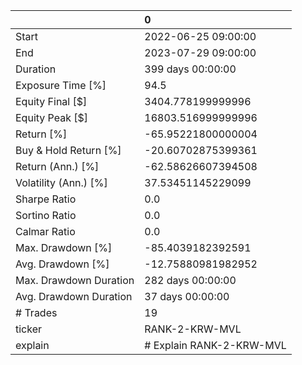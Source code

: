 |                        | 0                        |
|:-----------------------|:-------------------------|
| Start                  | 2022-06-25 09:00:00      |
| End                    | 2023-07-29 09:00:00      |
| Duration               | 399 days 00:00:00        |
| Exposure Time [%]      | 94.5                     |
| Equity Final [$]       | 3404.778199999996        |
| Equity Peak [$]        | 16803.516999999996       |
| Return [%]             | -65.95221800000004       |
| Buy & Hold Return [%]  | -20.60702875399361       |
| Return (Ann.) [%]      | -62.58626607394508       |
| Volatility (Ann.) [%]  | 37.53451145229099        |
| Sharpe Ratio           | 0.0                      |
| Sortino Ratio          | 0.0                      |
| Calmar Ratio           | 0.0                      |
| Max. Drawdown [%]      | -85.4039182392591        |
| Avg. Drawdown [%]      | -12.75880981982952       |
| Max. Drawdown Duration | 282 days 00:00:00        |
| Avg. Drawdown Duration | 37 days 00:00:00         |
| # Trades               | 19                       |
| ticker                 | RANK-2-KRW-MVL           |
| explain                | # Explain RANK-2-KRW-MVL |